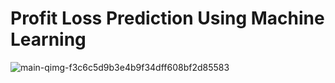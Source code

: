 # Profit Loss Prediction Using Machine Learning   
![main-qimg-f3c6c5d9b3e4b9f34dff608bf2d85583](https://github.com/leena2899/Machine-Learning-Projects/assets/55999130/ab2aeb6d-4e3a-4f50-acd8-c742fd0712a7)
